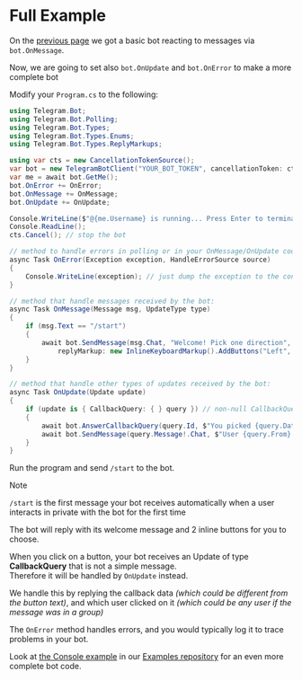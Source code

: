 # Full Example

On the [previous page](example-bot.md) we got a basic bot reacting to messages via `bot.OnMessage`.

Now, we are going to set also `bot.OnUpdate` and `bot.OnError` to make a more complete bot

Modify your `Program.cs` to the following:

```c#
using Telegram.Bot;
using Telegram.Bot.Polling;
using Telegram.Bot.Types;
using Telegram.Bot.Types.Enums;
using Telegram.Bot.Types.ReplyMarkups;

using var cts = new CancellationTokenSource();
var bot = new TelegramBotClient("YOUR_BOT_TOKEN", cancellationToken: cts.Token);
var me = await bot.GetMe();
bot.OnError += OnError;
bot.OnMessage += OnMessage;
bot.OnUpdate += OnUpdate;

Console.WriteLine($"@{me.Username} is running... Press Enter to terminate");
Console.ReadLine();
cts.Cancel(); // stop the bot

// method to handle errors in polling or in your OnMessage/OnUpdate code
async Task OnError(Exception exception, HandleErrorSource source)
{
    Console.WriteLine(exception); // just dump the exception to the console
}

// method that handle messages received by the bot:
async Task OnMessage(Message msg, UpdateType type)
{
    if (msg.Text == "/start")
    {
        await bot.SendMessage(msg.Chat, "Welcome! Pick one direction",
            replyMarkup: new InlineKeyboardMarkup().AddButtons("Left", "Right"));
    }
}

// method that handle other types of updates received by the bot:
async Task OnUpdate(Update update)
{
    if (update is { CallbackQuery: { } query }) // non-null CallbackQuery
    {
        await bot.AnswerCallbackQuery(query.Id, $"You picked {query.Data}");
        await bot.SendMessage(query.Message!.Chat, $"User {query.From} clicked on {query.Data}");
    }
}
```

Run the program and send `/start` to the bot.
> [!NOTE]  
> `/start` is the first message your bot receives automatically when a user interacts in private with the bot for the first time

The bot will reply with its welcome message and 2 inline buttons for you to choose.

When you click on a button, your bot receives an Update of type **CallbackQuery** that is not a simple message.  
Therefore it will be handled by `OnUpdate` instead.

We handle this by replying the callback data _(which could be different from the button text)_,
and which user clicked on it _(which could be any user if the message was in a group)_

The `OnError` method handles errors, and you would typically log it to trace problems in your bot.

Look at [the Console example](https://github.com/TelegramBots/Telegram.Bot.Examples/tree/master/Console) in our [Examples repository](https://github.com/TelegramBots/Telegram.Bot.Examples) for an even more complete bot code.

<!-- -->
